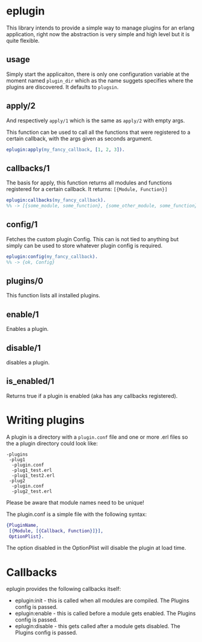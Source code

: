 eplugin
========
This library intends to provide a simple way to manage plugins for an erlang application, right now the abstraction is very simple and high level but it is quite flexible.

usage
-----

Simply start the applicaiton, there is only one configuration variable at the moment named `plugin_dir` which as the name suggets specifies where the plugins are discovered. It defaults to `plugsin`.

apply/2
-------
And respectively `apply/1` which is the same as `apply/2` with empty args.

This function can be used to call all the functions that were registered to a certain callback, with the args given as seconds argument.

```erlang
eplugin:apply(my_fancy_callback, [1, 2, 3]).
```

callbacks/1
-----------
The basis for apply, this function returns all modules and functions registered for a certain callback. It returns: `[{Module, Function}]`

```erlang
eplugin:callbacks(my_fancy_callback).
%% -> [{some_module, some_function}, {some_other_module, some_function}]
 ```

config/1
--------
Fetches the custom plugin Config. This can is not tied to anything but simply can be used to store whatever plugin config is required.
```erlang
eplugin:config(my_fancy_callback).
%% -> {ok, Config}
 ```

plugins/0
---------
This function lists all installed plugins.

enable/1
--------
Enables a plugin.

disable/1
---------
disables a plugin.

is_enabled/1
------------
Returns true if a plugin is enabled (aka has any callbacks registered).

Writing plugins
===============
A plugin is a directory with a `plugin.conf` file and one or more .erl files so the a plugin directory could look like:
```
-plugins
 -plug1
  -plugin.conf
  -plug1_test.erl
  -plug1_test2.erl
 -plug2
  -plugin.conf
  -plug2_test.erl
```

Please be aware that module names need to be unique!

The plugin.conf is a simple file with the following syntax:

```erlang
{PluginName,
 [{Module, [{Callback, Function}]}],
 OptionPlist}.
```

The option disabled in the OptionPlist will disable the plugin at load time.

Callbacks
=========
eplugin provides the following callbacks itself:
* eplugin:init - this is called when all modules are compiled. The Plugins config is passed.
* eplugin:enable - this is called before a module gets enabled.  The Plugins config is passed.
* eplugin:disable - this gets called after a module gets disabled. The Plugins config is passed.
